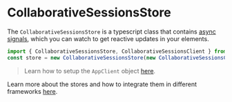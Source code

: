 # CollaborativeSessionsStore

The `CollaborativeSessionsStore` is a typescript class that contains [async signals](https://www.npmjs.com/package/async-signals), which you can watch to get reactive updates in your elements.

```js
import { CollaborativeSessionsStore, CollaborativeSessionsClient } from "@darksoil-studio/collaborative-sessions-zome";
const store = new CollaborativeSessionsStore(new CollaborativeSessionsClient(appClient, 'my-role-name'));
```

> Learn how to setup the `AppClient` object [here](https://www.npmjs.com/package/@holochain/client).

Learn more about the stores and how to integrate them in different frameworks [here](https://darksoil.studio/tnesh-stack).
